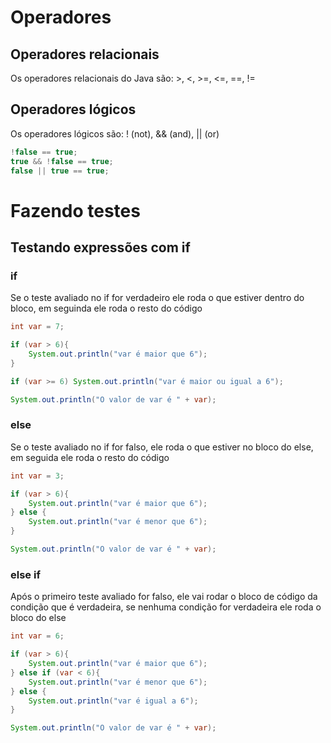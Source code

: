 # Operadores
## Operadores relacionais
Os operadores relacionais do Java são: >, <, >=, <=, ==, !=

## Operadores lógicos
Os operadores lógicos são: ! (not), && (and), || (or)

```java
!false == true;
true && !false == true;
false || true == true;
```
# Fazendo testes
## Testando expressões com if
### if
Se o teste avaliado no if for verdadeiro ele roda o que estiver dentro do bloco, em seguinda ele roda o resto do código

```java
int var = 7;

if (var > 6){
    System.out.println("var é maior que 6");
}

if (var >= 6) System.out.println("var é maior ou igual a 6");

System.out.println("O valor de var é " + var);
```

### else
Se o teste avaliado no if for falso, ele roda o que estiver no bloco do else, em seguida ele roda o resto do código
```java
int var = 3;

if (var > 6){
    System.out.println("var é maior que 6");
} else {
    System.out.println("var é menor que 6");
}

System.out.println("O valor de var é " + var);
```

### else if
Após o primeiro teste avaliado for falso, ele vai rodar o bloco de código da condição que é verdadeira, se nenhuma condição for verdadeira ele roda o bloco do else
```java
int var = 6;

if (var > 6){
    System.out.println("var é maior que 6");
} else if (var < 6){
    System.out.println("var é menor que 6");
} else {
    System.out.println("var é igual a 6");
}

System.out.println("O valor de var é " + var);
```